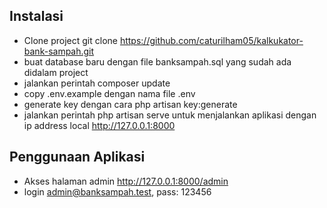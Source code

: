 ## Instalasi
- Clone project git clone https://github.com/caturilham05/kalkukator-bank-sampah.git
- buat database baru dengan file banksampah.sql yang sudah ada didalam project
- jalankan perintah composer update
- copy .env.example dengan nama file .env
- generate key dengan cara php artisan key:generate
- jalankan perintah php artisan serve untuk menjalankan aplikasi dengan ip address local http://127.0.0.1:8000

## Penggunaan Aplikasi
- Akses halaman admin http://127.0.0.1:8000/admin
- login admin@banksampah.test, pass: 123456
